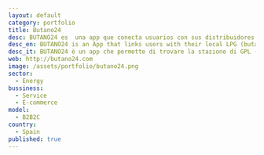 ```yaml
---
layout: default
category: portfolio
title: Butano24
desc: BUTANO24 es  una app que conecta usuarios con sus distribuidores locales de butano o propano.  
desc_en: BUTANO24 is an App that links users with their local LPG (butane/propane) Distributor.
desc_it: BUTANO24 è un app che permette di trovare la stazione di GPL (butano/propano) più vicina.
web: http://butano24.com
image: /assets/portfolio/butano24.png
sector: 
  - Energy
bussiness: 
  - Service
  - E-commerce
model:
  - B2B2C
country: 
  - Spain
published: true
---
```

